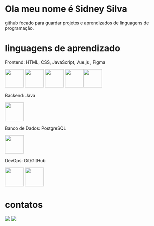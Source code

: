 # Ola meu nome é Sidney Silva


github focado para guardar projetos e aprendizados de linguagens de programação.


# linguagens de aprendizado 
          

Frontend: HTML, CSS, JavaScript, Vue.js , Figma

<img src="https://cdn.jsdelivr.net/gh/devicons/devicon@latest/icons/html5/html5-plain-wordmark.svg" heigtht="60px" width="60px" /> <img src="https://cdn.jsdelivr.net/gh/devicons/devicon@latest/icons/css3/css3-plain-wordmark.svg" heigtht="60px" width="60px" /> <img src="https://cdn.jsdelivr.net/gh/devicons/devicon@latest/icons/javascript/javascript-original.svg" heigtht="60px" width="60px"/> <img src="https://cdn.jsdelivr.net/gh/devicons/devicon@latest/icons/vuejs/vuejs-plain-wordmark.svg"  heigtht="60px" width="60px"/><img src="https://cdn.jsdelivr.net/gh/devicons/devicon@latest/icons/figma/figma-original.svg" heigtht="60px" width="60px" />
          
Backend: Java

<img src="https://cdn.jsdelivr.net/gh/devicons/devicon@latest/icons/java/java-original-wordmark.svg" heigtht="60px" width="60px" />

Banco de Dados: PostgreSQL

<img src="https://cdn.jsdelivr.net/gh/devicons/devicon@latest/icons/postgresql/postgresql-plain-wordmark.svg" heigtht="60px" width="60px"  /> 

DevOps: Git/GitHub

 <img src="https://cdn.jsdelivr.net/gh/devicons/devicon@latest/icons/git/git-original-wordmark.svg" heigth="60px" width="60px" /> <img src="https://cdn.jsdelivr.net/gh/devicons/devicon@latest/icons/github/github-original-wordmark.svg" height="60px" width="60px"/>
          

# contatos 


<div>

<a href = ""><img loading="lazy" src="https://img.shields.io/badge/Gmail-D14836?style=for-the-badge&logo=gmail&logoColor=white" target="_blank"></a>
<a href="" target="_blank"><img loading="lazy" src="https://img.shields.io/badge/-LinkedIn-%230077B5?style=for-the-badge&logo=linkedin&logoColor=white" target="_blank"></a>   
</div>

